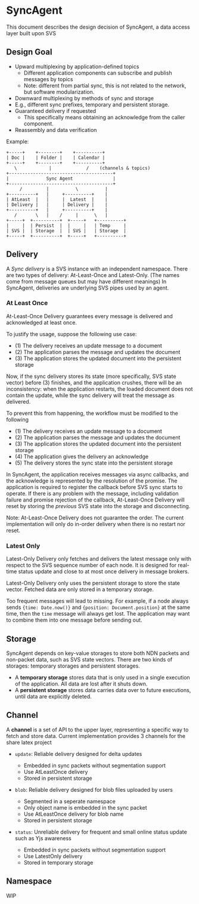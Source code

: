 # SyncAgent

This document describes the design decision of SyncAgent, a data access layer built upon SVS

## Design Goal

- Upward multiplexing by application-defined topics
  - Different application components can subscribe and publish messages by topics
  - Note: different from partial sync, this is not related to the network, but software modularization.
- Downward multiplexing by methods of sync and storage
- E.g., different sync prefixes, temporary and persistent storage.
- Guaranteed delivery if requested
  - This specifically means obtaining an acknowledge from the caller component.
- Reassembly and data verification

Example:

```text
+-----+    +--------+    +----------+
| Doc |    | Folder |    | Calendar |
+-----+    +--------+    +----------+
   \            |             /    (channels & topics)
+---------------------------------------+
|              Sync Agent               |
+---------------------------------------+
     /         |          \          |
+----------+   |     +----------+    |
| AtLeast  |   |     |  Latest  |    |
| Delivery |   |     | Delivery |    |
+----------+   |     +----------+    |
   /       \   |    /     |      \   |
+-----+  +----------+  +-----+   +----------+
|     |  | Persist  |  |     |   | Temp     |
| SVS |  | Storage  |  | SVS |   | Storage  |
+-----+  +----------+  +-----+   +----------+
```

## Delivery

A _Sync delivery_ is a SVS instance with an independent namespace.
There are two types of delivery: At-Least-Once and Latest-Only.
(The names come from message queues but may have different meanings)
In SyncAgent, deliveries are underlying SVS pipes used by an agent.

### At Least Once

At-Least-Once Delivery guarantees every message is delivered and acknowledged at least once.

To justify the usage, suppose the following use case:

- (1) The delivery receives an update message to a document
- (2) The application parses the message and updates the document
- (3) The application stores the updated document into the persistent storage

Now, if the sync delivery stores its state (more specifically, SVS state vector) before (3) finishes,
and the application crushes, there will be an inconsistency:
when the application restarts, the loaded document does not contain the update, while the sync delivery
will treat the message as delivered.

To prevent this from happening, the workflow must be modified to the following

- (1) The delivery receives an update message to a document
- (2) The application parses the message and updates the document
- (3) The application stores the updated document into the persistent storage
- (4) The application gives the delivery an acknowledge
- (5) The delivery stores the sync state into the persistent storage

In SyncAgent, the application receives messages via async callbacks,
and the acknowledge is represented by the resolution of the promise.
The application is required to register the callback before SVS sync starts to operate.
If there is any problem with the message, including validation failure and promise rejection of the callback,
At-Least-Once Delivery will reset by storing the _previous_ SVS state into the storage and disconnecting.

Note: At-Least-Once Delivery does not guarantee the order.
The current implementation will only do in-order delivery when there is no restart nor reset.

### Latest Only

Latest-Only Delivery only fetches and delivers the latest message only with respect to the SVS sequence number of each node.
It is designed for real-time status update and close to at most once delivery in message brokers.

Latest-Only Delivery only uses the persistent storage to store the state vector.
Fetched data are only stored in a temporary storage.

Too frequent messages will lead to missing.
For example, if a node always sends `{time: Date.now()}` and `{position: Document.position}` at the same time,
then the `time` message will always get lost.
The application may want to combine them into one message before sending out.

## Storage

SyncAgent depends on key-value storages to store both NDN packets and non-packet data, such as SVS state vectors.
There are two kinds of storages: temporary storages and persistent storages.

- A **temporary storage** stores data that is only used in a single execution of the application.
  All data are lost after it shuts down.
- A **persistent storage** stores data carries data over to future executions, until data are explicitly deleted.

## Channel

A **channel** is a set of API to the upper layer, representing a specific way to fetch and store data.
Current implementation provides 3 channels for the share latex project

- `update`: Reliable delivery designed for delta updates

  - Embedded in sync packets without segmentation support
  - Use AtLeastOnce delivery
  - Stored in persistent storage

- `blob`: Reliable delivery designed for blob files uploaded by users

  - Segmented in a seperate namespace
  - Only object name is embedded in the sync packet
  - Use AtLeastOnce delivery for blob name
  - Stored in persistent storage

- `status`: Unreliable delivery for frequent and small online status update such as Yjs awareness
  - Embedded in sync packets without segmentation support
  - Use LatestOnly delivery
  - Stored in temporary storage

## Namespace

WIP
